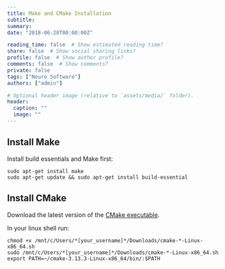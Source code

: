```yaml
---
title: Make and CMake Installation
subtitle:
summary:
date: "2018-06-28T00:00:00Z"

reading_time: false  # Show estimated reading time?
share: false  # Show social sharing links?
profile: false  # Show author profile?
comments: false  # Show comments?
private: false
tags: ["Neuro Software"]
authors: ["admin"]

# Optional header image (relative to `assets/media/` folder).
header:
  caption: ""
  image: ""
---
```


## Install Make

Install build essentials and Make first:

```console
sudo apt-get install make
sudo apt-get update && sudo apt-get install build-essential
```

## Install CMake
Download the latest version of the [CMake executable](https://github.com/Kitware/CMake/releases/download/v3.13.3/cmake-3.13.3-Linux-x86_64.sh). 

In your linux shell run:

```console
chmod +x /mnt/c/Users/*[your_username]*/Downloads/cmake-*-Linux-x86_64.sh
sudo /mnt/c/Users/*[your_username]*/Downloads/cmake-*-Linux-x86_64.sh
export PATH=~/cmake-3.13.3-Linux-x86_64/bin/:$PATH
```
